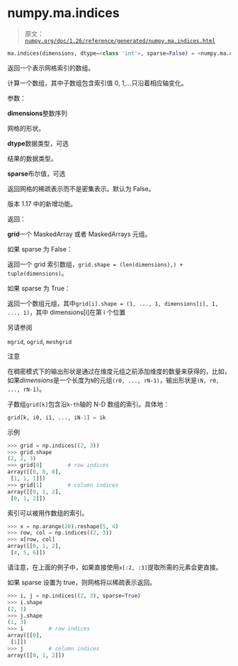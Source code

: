 # numpy.ma.indices

> 原文：[`numpy.org/doc/1.26/reference/generated/numpy.ma.indices.html`](https://numpy.org/doc/1.26/reference/generated/numpy.ma.indices.html)

```py
ma.indices(dimensions, dtype=<class 'int'>, sparse=False) = <numpy.ma.core._convert2ma object>
```

返回一个表示网格索引的数组。

计算一个数组，其中子数组包含索引值 0, 1,…只沿着相应轴变化。

参数：

**dimensions**整数序列

网格的形状。

**dtype**数据类型，可选

结果的数据类型。

**sparse**布尔值，可选

返回网格的稀疏表示而不是密集表示。默认为 False。

版本 1.17 中的新增功能。

返回：

**grid**一个 MaskedArray 或者 MaskedArrays 元组。

如果 sparse 为 False：

返回一个 grid 索引数组，`grid.shape = (len(dimensions),) + tuple(dimensions)`。

如果 sparse 为 True：

返回一个数组元组，其中`grid[i].shape = (1, ..., 1, dimensions[i], 1, ..., 1)`，其中 dimensions[i]在第 i 个位置

另请参阅

`mgrid`, `ogrid`, `meshgrid`

注意

在稠密模式下的输出形状是通过在维度元组之前添加维度的数量来获得的，比如，如果*dimensions*是一个长度为`N`的元组`(r0, ..., rN-1)`，输出形状是`(N, r0, ..., rN-1)`。

子数组`grid[k]`包含沿`k-th`轴的 N-D 数组的索引。具体地：

```py
grid[k, i0, i1, ..., iN-1] = ik 
```

示例

```py
>>> grid = np.indices((2, 3))
>>> grid.shape
(2, 2, 3)
>>> grid[0]        # row indices
array([[0, 0, 0],
 [1, 1, 1]])
>>> grid[1]        # column indices
array([[0, 1, 2],
 [0, 1, 2]]) 
```

索引可以被用作数组的索引。

```py
>>> x = np.arange(20).reshape(5, 4)
>>> row, col = np.indices((2, 3))
>>> x[row, col]
array([[0, 1, 2],
 [4, 5, 6]]) 
```

请注意，在上面的例子中，如果直接使用`x[:2, :3]`提取所需的元素会更直接。

如果 sparse 设置为 true，则网格将以稀疏表示返回。

```py
>>> i, j = np.indices((2, 3), sparse=True)
>>> i.shape
(2, 1)
>>> j.shape
(1, 3)
>>> i        # row indices
array([[0],
 [1]])
>>> j        # column indices
array([[0, 1, 2]]) 
```
